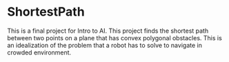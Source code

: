 # ShortestPath
This is a final project for Intro to AI. This project finds the shortest path between two points on a plane that has convex polygonal obstacles. This is an idealization of the problem that a robot has to solve to navigate in crowded environment.
